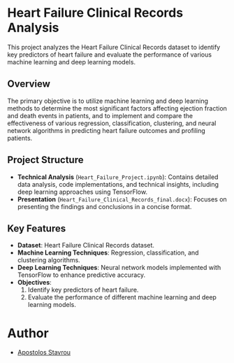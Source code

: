 # Heart Failure Clinical Records Analysis

This project analyzes the Heart Failure Clinical Records dataset to identify key predictors of heart failure and evaluate the performance of various machine learning and deep learning models.

## Overview

The primary objective is to utilize machine learning and deep learning methods to determine the most significant factors affecting ejection fraction and death events in patients, and to implement and compare the effectiveness of various regression, classification, clustering, and neural network algorithms in predicting heart failure outcomes and profiling patients.

## Project Structure

- **Technical Analysis** (`Heart_Failure_Project.ipynb`): Contains detailed data analysis, code implementations, and technical insights, including deep learning approaches using TensorFlow.
- **Presentation** (`Heart_Failure_Clinical_Records_final.docx`): Focuses on presenting the findings and conclusions in a concise format.

## Key Features

- **Dataset**: Heart Failure Clinical Records dataset.
- **Machine Learning Techniques**: Regression, classification, and clustering algorithms.
- **Deep Learning Techniques**: Neural network models implemented with TensorFlow to enhance predictive accuracy.
- **Objectives**:
  1. Identify key predictors of heart failure.
  2. Evaluate the performance of different machine learning and deep learning models.

# Author

- [Apostolos Stavrou](https://www.linkedin.com/in/apostolos-stavrou-644982230/)
